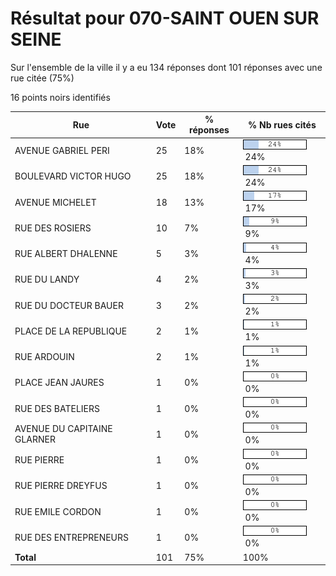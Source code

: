 # Résultat pour 070-SAINT OUEN SUR SEINE

Sur l'ensemble de la ville il y a eu 134 réponses dont 101 réponses avec une rue citée (75%)

16 points noirs identifiés

| Rue | Vote | % réponses | % Nb rues cités|
|-----|------|------------|----------------|
| AVENUE GABRIEL PERI | 25 | 18% | <img src="../../img/bar_24.gif" />&nbsp;24%|
| BOULEVARD VICTOR HUGO | 25 | 18% | <img src="../../img/bar_24.gif" />&nbsp;24%|
| AVENUE MICHELET | 18 | 13% | <img src="../../img/bar_17.gif" />&nbsp;17%|
| RUE DES ROSIERS | 10 | 7% | <img src="../../img/bar_9.gif" />&nbsp;9%|
| RUE ALBERT DHALENNE | 5 | 3% | <img src="../../img/bar_4.gif" />&nbsp;4%|
| RUE DU LANDY | 4 | 2% | <img src="../../img/bar_3.gif" />&nbsp;3%|
| RUE DU DOCTEUR BAUER | 3 | 2% | <img src="../../img/bar_2.gif" />&nbsp;2%|
| PLACE DE LA REPUBLIQUE | 2 | 1% | <img src="../../img/bar_1.gif" />&nbsp;1%|
| RUE ARDOUIN | 2 | 1% | <img src="../../img/bar_1.gif" />&nbsp;1%|
| PLACE JEAN JAURES | 1 | 0% | <img src="../../img/bar_0.gif" />&nbsp;0%|
| RUE DES BATELIERS | 1 | 0% | <img src="../../img/bar_0.gif" />&nbsp;0%|
| AVENUE DU CAPITAINE GLARNER | 1 | 0% | <img src="../../img/bar_0.gif" />&nbsp;0%|
| RUE PIERRE | 1 | 0% | <img src="../../img/bar_0.gif" />&nbsp;0%|
| RUE PIERRE DREYFUS | 1 | 0% | <img src="../../img/bar_0.gif" />&nbsp;0%|
| RUE EMILE CORDON | 1 | 0% | <img src="../../img/bar_0.gif" />&nbsp;0%|
| RUE DES ENTREPRENEURS | 1 | 0% | <img src="../../img/bar_0.gif" />&nbsp;0%|
| **Total** | 101 | 75% | 100%|
